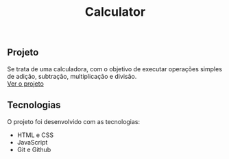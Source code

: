 <h1 align="center">Calculator</h1>

<br>

## Projeto

Se trata de uma calculadora, com o objetivo de executar operações simples de adição, subtração, multiplicação e divisão.
<br>
<a href="">Ver o projeto</a>

## Tecnologias

O projeto foi desenvolvido com as tecnologias:

- HTML e CSS
- JavaScript
- Git e Github


